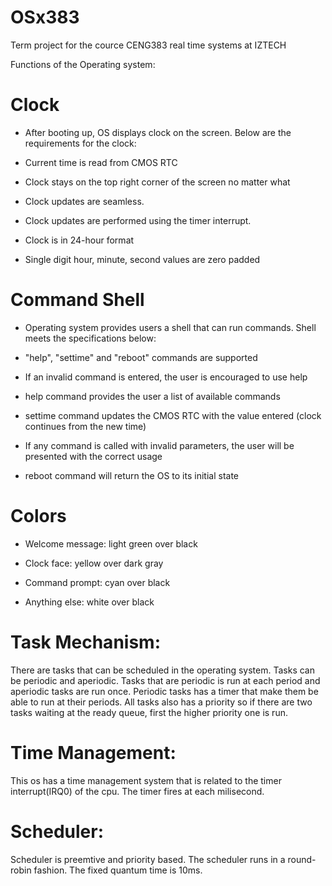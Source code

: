 # OSx383
Term project for the cource CENG383 real time systems at IZTECH

Functions of the Operating system:

# Clock

* After booting up, OS displays clock on the screen. Below are the requirements for the clock:

* Current time is read from CMOS RTC

* Clock stays on the top right corner of the screen no matter what

* Clock updates are seamless.

* Clock updates are performed using the timer interrupt.

* Clock is in 24-hour format

* Single digit hour, minute, second values are zero padded

# Command Shell

* Operating system provides users a shell that can run commands. Shell meets the specifications below:

* "help", "settime" and "reboot" commands are supported

* If an invalid command is entered, the user is encouraged to use help

* help command provides the user a list of available commands

* settime command updates the CMOS RTC with the value entered (clock continues from the new time)

* If any command is called with invalid parameters, the user will be presented with the correct usage

* reboot command will return the OS to its initial state

# Colors

* Welcome message: light green over black

* Clock face: yellow over dark gray

* Command prompt: cyan over black

* Anything else: white over black

# Task Mechanism:

There are tasks that can be scheduled in the operating system. Tasks can be periodic and aperiodic. Tasks that are periodic is run at each period and aperiodic tasks are run once.
Periodic tasks has a timer that make them be able to run at their periods. All tasks also has a priority so if there are two tasks waiting at the ready queue, first the higher priority one is run.

# Time Management:

This os has a time management system that is related to the timer interrupt(IRQ0) of the cpu. The timer fires at each milisecond.

# Scheduler:

Scheduler is preemtive and priority based. The scheduler runs in a round-robin fashion. The fixed quantum time is 10ms.

